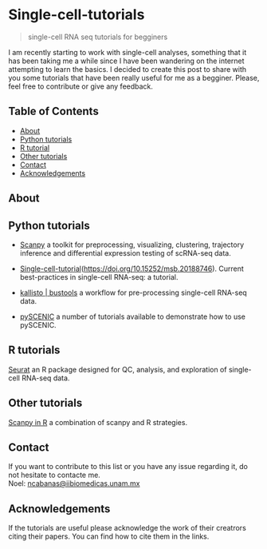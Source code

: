 # Single-cell-tutorials
> single-cell RNA seq tutorials for begginers

I am recently starting to work with single-cell analyses, something that it has been taking me a while since I have been wandering on the internet attempting to learn the basics. I decided to create this post to share with you some tutorials that have been really useful for me as a begginer. Please, feel free to contribute or give any feedback. 


<!-- TABLE OF CONTENTS -->
## Table of Contents

* [About](#About)
* [Python tutorials](#Python-tutorials)
* [R tutorial](#R-tutorial)
* [Other tutorials](#Other-tutorials)
* [Contact](#Contact)
* [Acknowledgements](#acknowledgements)


## About

## Python tutorials

* [Scanpy](https://scanpy.readthedocs.io/en/stable/#) a toolkit for preprocessing, visualizing, clustering, trajectory inference and differential expression testing of scRNA-seq data.
* [Single-cell-tutorial](https://github.com/theislab/single-cell-tutorial)(https://doi.org/10.15252/msb.20188746). Current best-practices in single-cell RNA-seq: a tutorial.

* [kallisto | bustools](https://www.kallistobus.tools/) a workflow for pre-processing single-cell RNA-seq data.

* [pySCENIC](https://pyscenic.readthedocs.io/en/latest/tutorial.html) a number of tutorials available to demonstrate how to use pySCENIC.


## R tutorials
[Seurat](https://satijalab.org/seurat/) an R package designed for QC, analysis, and exploration of single-cell RNA-seq data.


## Other tutorials
[Scanpy in R](https://theislab.github.io/scanpy-in-R/#content) a combination of scanpy and R strategies.


## Contact
If you want to contribute to this list or you have any issue regarding it, do not hesitate to contacte me.                            
Noel: ncabanas@iibiomedicas.unam.mx


## Acknowledgements
If the tutorials are useful please acknowledge the work of their creatrors citing their papers.
You can find how to cite them in the links.


